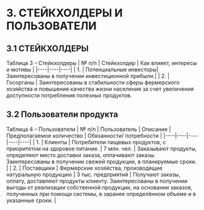 # 3. СТЕЙКХОЛДЕРЫ И ПОЛЬЗОВАТЕЛИ

## 3.1 СТЕЙКХОЛДЕРЫ

Таблица 3 – Стейкхолдеры
| № п/п | Стейкхолдер  | Как влияет, интересы и мотивы |
|----|----|----|
| 1. |  Потенциальные инвесторы| Заинтересованы в получении инвестиционной прибыли.|
| 2. | Госорганы | Заинтересованы в стабильности сферы фермерского хозяйства и повышения качества жизни населения за счет увеличения доступности потребления полезных продуктов.



## 3.2 Пользователи продукта 
Таблица 4 – Пользователи
| № п/п | Пользователь | Описание | Предполагаемое количество | Обязанности/ потребности |
|----|----|----|----|----|
| 1. | Клиенты | Потребители пищевых продуктов, с приоритетом на здоровое питание. | 7 млн. чел. | Заказывают продукты, определяют место доставки заказа, оплачивают заказы. Заинтересованы в получении свежей продукции, в планируемые сроки. |
| 2. | Поставщики | Фермерские хозяйства, производящие натуральную продукцию | 3 тыс. предприятий | Получают заказы, оплату, доставляют продукты клиенту. Заинтересованы в получении выгоды от реализации собственной продукции, на основании заказов, полученных при помощи системы, в заранее определённом объеме и в указанные сроки.  |
